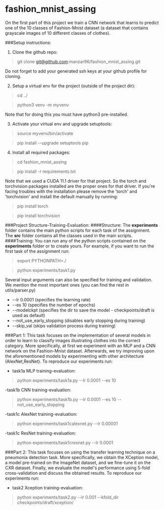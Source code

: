 # fashion_mnist_assing

On the first part of this project we train a CNN network that learns to 
predict one of the 10 classes of Fashion-Mnist dataset (a dataset 
that contains grayscale images of 10 different classes of clothes).

###Setup instructions:
1. Clone the github repo: 
>git clone git@github.com:manzar96/fashion_mnist_assing.git

Do not forget to add your generated ssh keys at your github profile for 
cloning. 

2. Setup a virtual env for the project (outside of the project dir):
> cd ../

> python3 venv -m myvenv

Note that for doing this you must have python3 pre-installed.

3. Activate your virtual env and upgrade setuptools:
> source myvenv/bin/activate

> pip install --upgrade setuptools pip

4. Install all required packages:
> cd fashion_mnist_assing

> pip install -r requirements.txt

Note that we used a CUDA 11.1 driver  for that project. So the torch and 
torchvision packages installed are the proper ones for that driver. If you're 
facing troubles with the installation please remove the 'torch' and 'torchvision'
and install the default manually by running:
> pip install torch

> pip install torchvision

###Project Structure-Training-Evaluation:
####Structure:
The **experiments** folder contains the main python scripts for each task of 
the assignment.
The **src** folder contains all the classes used in the main scripts.  
####Training:
You can run any of the python scripts contained on the **experiments** 
folder or to create yours. For example, if you want to run the first task 
of the assignment run:
> export PYTHONPATH=./

> python experiments/task1.py

Several input arguments can also be specified for training and validation.
We mention the most important ones (you can find the rest in utils/parser.py)

- --lr 0.0001 (specifies the learning rate)
- --es 10 (specifies the number of epochs)
- --modelckpt (specifies the dir to save the model - checkpoints/draft is 
  used as default)
- --not_use_early_stopping (disables early stopping during training)
- --skip_val (skips validation process during training)

###Part 1:
This task focuses on the implementation of several models in order to learn to 
classify images illustrating clothes into the correct category.  More 
specifically, at first we experiment with an MLP and a CNN network on the 
Fashion-Mnist dataset. Afterwards, we try improving upon the aforementioned 
models by experimenting with other architecture (AlexNet,ResNet).
To reproduce our experiments run:
- task1a MLP training-evaluation:
> python experiments/task1a.py --lr 0.0001 --es 10

-task1b CNN training-evaluation:
>python experiments/task1b.py --lr 0.0001 --es 10 --not_use_early_stopping

-task1c AlexNet training-evaluation:
>python experiments/task1calexnet.py --lr 0.00001 

-task1c ResNet training-evaluation:
>python experiments/task1cresnet.py --lr 0.0001 

###Part 2:
This task focuses on using the transfer learning technique on a 
pneumonia detection task. More specifically, we obtain the XCeption model,
a model pre-trained on the ImageNet dataset, and we fine-tune it on the
CXR dataset. Finally, we evaluate the model's performance using
5-fold cross-validation and discuss the obtained results.
To reproduce our experiments run:

- task2 Xception training-evaluation:
> python experiments/task2.py --lr 0.001 --kfold_dir checkpoints/draft/xception/


